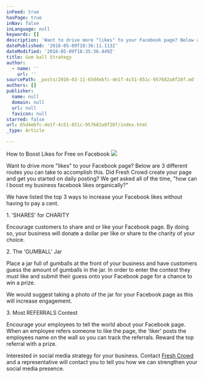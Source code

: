 ```yaml
---
inFeed: true
hasPage: true
inNav: false
inLanguage: null
keywords: []
description: 'Want to drive more "likes" to your Facebook page? Below are 3 different routes you can take to accomplish this. Did Fresh Crowd create your page and get you started on daily posting? We get asked all of the time, "how can I boost my business facebook likes organically?" '
datePublished: '2016-05-09T18:36:11.113Z'
dateModified: '2016-05-09T18:35:36.449Z'
title: Gum ball Strategy
author:
  - name: ''
    url: ''
sourcePath: _posts/2016-03-11-65d4ebfc-de1f-4c51-851c-957682a8f28f.md
authors: []
publisher:
  name: null
  domain: null
  url: null
  favicon: null
starred: false
url: 65d4ebfc-de1f-4c51-851c-957682a8f28f/index.html
_type: Article

---
```

How to Boost Likes for Free on Facebook
![](https://the-grid-user-content.s3-us-west-2.amazonaws.com/ba1844de-ebbb-4ba5-9ddf-4e9c6876dd19.jpg)

Want to drive more "likes" to your Facebook page? Below are 3 different routes you can take to accomplish this. Did Fresh Crowd create your page and get you started on daily posting? We get asked all of the time, "how can I boost my business facebook likes organically?" 

We have listed the top 3 ways to increase your Facebook likes without having to pay a cent.

1\. 'SHARES' for CHARITY

Encourage customers to share and or like your Facebook page. By doing so, your business will donate a dollar per like or share to the charity of your choice.

2\. The 'GUMBALL' Jar

Place a jar full of gumballs at the front of your business and have customers guess the amount of gumballs in the jar. In order to enter the contest they must like and submit their guess onto your Facebook page for a chance to win a prize.

We would suggest taking a photo of the jar for your Facebook page as this will increase engagement. 

3\. Most REFERRALS Contest

Encourage your employees to tell the world about your Facebook page. When an employee refers someone to like the page, the 'liker' posts the employees name on the wall so you can track the referrals. Reward the top referral with a prize.

Interested in social media strategy for your business. Contact [Fresh Crowd ][0]and a representative will contact you to tell you how we can strengthen your social media presence. 

[0]: http://freshcrowd.com/
